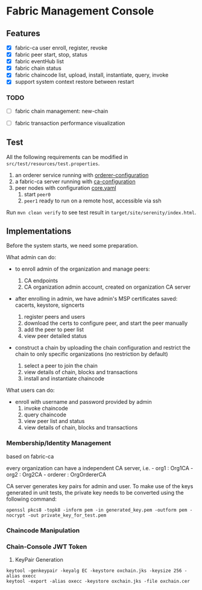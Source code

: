 # Fabric Management Console


## Features

- [x] fabric-ca user enroll, register, revoke
- [x] fabric peer start, stop, status
- [x] fabric eventHub list
- [x] fabric chain status
- [x] fabric chaincode list, upload, install, instantiate, query, invoke
- [x] support system context restore between restart

### TODO

- [ ] fabric chain management: new-chain
- [ ] fabric transaction performance visualization


## Test

All the following requirements can be modified in `src/test/resources/test.properties`.

1. an orderer service running with [orderer-configuration](./src/test/resources/orderer_configuration)
2. a fabric-ca server running with [ca-configuration](./src/test/resources/ca_configuration)
3. peer nodes with configuration [core.yaml](./src/test/resources/peer_configuration/core.yaml)
    1. start `peer0`
    2. `peer1` ready to run on a remote host, accessible via ssh


Run `mvn clean verify` to see test result in `target/site/serenity/index.html`.


## Implementations

Before the system starts, we need some preparation.

What admin can do:

- to enroll admin of the organization and manage peers:
    1. CA endpoints
    2. CA organization admin account, created on organization CA server

- after enrolling in admin, we have admin's MSP certificates saved: cacerts, keystore, signcerts
    1. register peers and users
    2. download the certs to configure peer, and start the peer manually
    3. add the peer to peer list
    4. view peer detailed status
    
- construct a chain by uploading the chain configuration and restrict the chain to only specific organizations (no restriction by default)
    1. select a peer to join the chain
    2. view details of chain, blocks and transactions
    3. install and instantiate chaincode

What users can do:

- enroll with username and password provided by admin
    1. invoke chaincode
    2. query chaincode
    3. view peer list and status
    3. view details of chain, blocks and transactions
    

### Membership/Identity Management

based on fabric-ca

every organization can have a independent CA server, i.e. 
    - org1 : Org1CA
    - org2 : Org2CA
    - orderer : OrgOrdererCA

CA server generates key pairs for admin and user. To make use of the keys generated in unit tests, the private key needs to be converted using the following command:

```commandline
openssl pkcs8 -topk8 -inform pem -in generated_key.pem -outform pem -nocrypt -out private_key_for_test.pem
```


### Chaincode Manipulation

### Chain-Console JWT Token

1. KeyPair Generation

```commandline
keytool -genkeypair -keyalg EC -keystore oxchain.jks -keysize 256 -alias oxecc
keytool -export -alias oxecc -keystore oxchain.jks -file oxchain.cer
```
